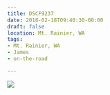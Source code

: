 ```yaml
---
title: DSCF9237
date: 2018-02-18T09:40:30-08:00
draft: false
location: Mt. Rainier, WA
tags:
- Mt. Rainier, WA
- James
- on-the-road

---
```

![](https://d17enza3bfujl8.cloudfront.net/DSCF9237.jpg)
